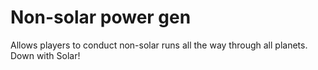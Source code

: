 # Non-solar power gen

Allows players to conduct non-solar runs all the way through all planets. Down with Solar!
